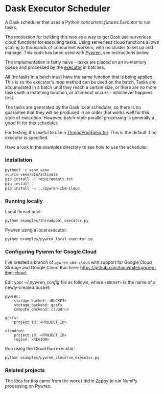 # Dask Executor Scheduler

A Dask scheduler that uses a Python _concurrent.futures.Executor_ to run tasks.

The motivation for building this was as a way to get Dask use serverless cloud functions for executing tasks.
Using serverless cloud functions allows scaling to thousands of concurrent workers, with no cluster to set up and manage.
This code has been used with [Pywren](https://github.com/pywren), see instructions below.

The implementation is fairly naive - tasks are placed on an in-memory queue and processed by the [executor](https://docs.python.org/3/library/concurrent.futures.html#concurrent.futures.Executor) in batches.

All the tasks in a batch must have the same function that is being applied. This is so the executor's _map_ method can be used on the batch. Tasks are accumulated in a batch until they reach a certain size, or there are no more tasks with a matching function, or a timeout occurs - whichever happens first.

The tasks are generated by the Dask local scheduler, so there is no guarantee that they will be produced in an order that works well for this style of execution. However, batch-style parallel processing is generally a good fit for this scheduler.

For testing, it's useful to use a [ThreadPoolExecutor](https://docs.python.org/3/library/concurrent.futures.html#threadpoolexecutor). This is the default if no executor is specified.

Have a look in the examples directory to see how to use the scheduler.

### Installation

```bash
python3 -m venv venv
source venv/bin/activate
pip install -r requirements.txt
pip install .
pip install -e ../pywren-ibm-cloud
```

### Running locally

Local thread pool:

```bash
python examples/threadpool_executor.py
```

Pywren using a local executor:

```bash
python examples/pywren_local_executor.py
```

### Configuring Pywren for Google Cloud

I've created a branch of `pywren-ibm-cloud` with support for Google Cloud Storage and Google Cloud Run here: https://github.com/tomwhite/pywren-ibm-cloud.

Edit your _~/.pywren_config_ file as follows, where `<BUCKET>` is the name of a newly-created bucket:

```
pywren:
    storage_bucket: <BUCKET>
    storage_backend: gcsfs
    compute_backend: cloudrun

gcsfs:
    project_id: <PROJECT_ID>

cloudrun:
    project_id: <PROJECT_ID>
    region: <REGION>
```

Run using the Cloud Run executor:

```bash
python examples/pywren_cloudrun_executor.py
```

### Related projects

The idea for this came from the work I did in [Zappy](https://github.com/lasersonlab/zappy) to run NumPy processing on Pywren.
